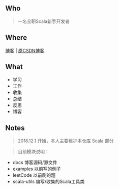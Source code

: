 
## Who

> 一名全职Scala新手开发者

## Where

[博客](https://dreamylost.cn) |
[原CSDN博客](https://blog.csdn.net/qq_34446485) 

## What

* 学习 
* 工作
* 收集 
* 总结 
* 反思 
* 博客

## Notes

> 2018.12.1 开始，本人主要维护本仓库 Scala 部分

> 目前模块说明：
* docs 博客源码/源文件
* examples 以前写的例子
* leetCode 以前刷的题
* scala-utils 编写/收集的Scala工具类
